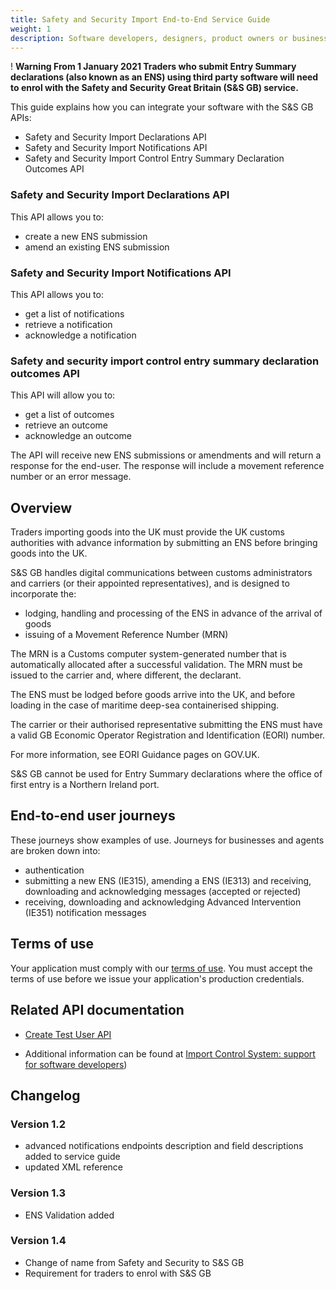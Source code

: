 ```yaml
---
title: Safety and Security Import End-to-End Service Guide
weight: 1
description: Software developers, designers, product owners or business analysts.
---
```

<div class="govuk-warning-text">
  <span class="govuk-warning-text__icon" aria-hidden="true">!</span>
  <strong class="govuk-warning-text__text">
    <span class="govuk-warning-text__assistive">Warning</span>
    From 1 January 2021 Traders who submit Entry Summary declarations (also known as an ENS) using third party software will need to enrol with the Safety and Security Great Britain (S&S GB) service.
  </strong>
</div>

This guide explains how you can integrate your software with the S&S GB APIs:

* Safety and Security Import Declarations API
* Safety and Security Import Notifications API
* Safety and Security Import Control Entry Summary Declaration Outcomes API

### Safety and Security Import Declarations API
This API allows you to:

* create a new ENS submission
* amend an existing ENS submission

### Safety and Security Import Notifications API
This API allows you to:

* get a list of notifications
* retrieve a notification
* acknowledge a notification

### Safety and security import control entry summary declaration outcomes API
This API will allow you to:

* get a list of outcomes
* retrieve an outcome
* acknowledge an outcome

The API will receive new ENS submissions or amendments and will return a response for the end-user. The response will include a movement reference number or an error message.

## Overview
 
Traders importing goods into the UK must provide the UK customs authorities with advance information by submitting an ENS before bringing goods into the UK.

S&S GB handles digital communications between customs administrators and carriers (or their appointed representatives), and is designed to incorporate the:

* lodging, handling and processing of the ENS in advance of the arrival of goods
* issuing of a Movement Reference Number (MRN)

The MRN is a Customs computer system-generated number that is automatically allocated after a successful validation. The MRN must be issued to the carrier and, where different, the declarant.

The ENS must be lodged before goods arrive into the UK, and before loading in the case of maritime deep-sea containerised shipping.

The carrier or their authorised representative submitting the ENS must have a valid GB Economic Operator Registration and Identification (EORI) number.

For more information, see EORI Guidance pages on GOV.UK.

S&S GB cannot be used for Entry Summary declarations where the office of first entry is a Northern Ireland port.
 
## End-to-end user journeys

These journeys show examples of use. Journeys for businesses and agents are broken down into:

* authentication
* submitting a new ENS (IE315), amending a ENS (IE313) and receiving, downloading and acknowledging messages (accepted or rejected)
* receiving, downloading and acknowledging Advanced Intervention (IE351) notification messages

## Terms of use

Your application must comply with our [terms of use](https://developer.service.hmrc.gov.uk/api-documentation/docs/terms-of-use). You must accept the terms of use before we issue your application's production credentials.

## Related API documentation
<!--- Section owner: MTD Programme --->

* [Create Test User API](https://developer.service.hmrc.gov.uk/api-documentation/docs/api/service/api-platform-test-user/1.0)

* Additional information can be found at
 [Import Control System: support for software developers](https://www.gov.uk/government/collections/import-control-system-support-for-software-developers))

<!-- add the change log here -->
## Changelog

### Version 1.2

* advanced notifications endpoints description and field descriptions added to service guide
* updated XML reference

### Version 1.3

* ENS Validation added 

### Version 1.4
* Change of name from Safety and Security to S&S GB
* Requirement for traders to enrol with S&S GB


